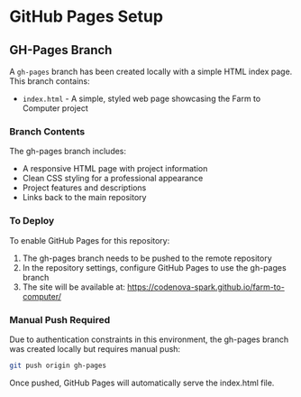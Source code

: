 # GitHub Pages Setup

## GH-Pages Branch

A `gh-pages` branch has been created locally with a simple HTML index page. This branch contains:

- `index.html` - A simple, styled web page showcasing the Farm to Computer project

### Branch Contents

The gh-pages branch includes:
- A responsive HTML page with project information
- Clean CSS styling for a professional appearance
- Project features and descriptions
- Links back to the main repository

### To Deploy

To enable GitHub Pages for this repository:
1. The gh-pages branch needs to be pushed to the remote repository
2. In the repository settings, configure GitHub Pages to use the gh-pages branch
3. The site will be available at: https://codenova-spark.github.io/farm-to-computer/

### Manual Push Required

Due to authentication constraints in this environment, the gh-pages branch was created locally but requires manual push:

```bash
git push origin gh-pages
```

Once pushed, GitHub Pages will automatically serve the index.html file.
